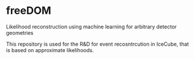 # freeDOM

Likelihood reconstruction using machine learning for arbitrary detector geometries

This repository is used for the R&D for event recosntrcution in IceCube, that is based on approximate likelihoods.

